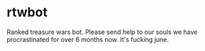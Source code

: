 # rtwbot

Ranked treasure wars bot. Please send help to our souls we have procrastinated for over 6 months now. It's fucking june.
